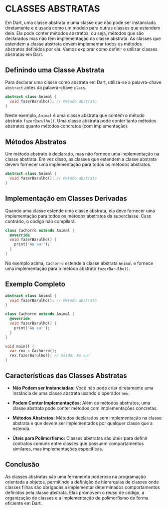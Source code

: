 # CLASSES ABSTRATAS
Em Dart, uma classe abstrata é uma classe que não pode ser instanciada diretamente e é usada como um modelo para outras classes que estendem dela. Ela pode conter métodos abstratos, ou seja, métodos que são declarados mas não têm implementação na classe abstrata. As classes que estendem a classe abstrata devem implementar todos os métodos abstratos definidos por ela. Vamos explorar como definir e utilizar classes abstratas em Dart.

## Definindo uma Classe Abstrata
Para declarar uma classe como abstrata em Dart, utiliza-se a palavra-chave `abstract` antes da palavra-chave `class`.

```dart
abstract class Animal {
  void fazerBarulho(); // Método abstrato
}
```

Neste exemplo, `Animal` é uma classe abstrata que contém o método abstrato `fazerBarulho()`. Uma classe abstrata pode conter tanto métodos abstratos quanto métodos concretos (com implementação).

## Métodos Abstratos
Um método abstrato é declarado, mas não fornece uma implementação na classe abstrata. Em vez disso, as classes que estendem a classe abstrata devem fornecer uma implementação para todos os métodos abstratos.

```dart
abstract class Animal {
  void fazerBarulho(); // Método abstrato
}
```

## Implementação em Classes Derivadas
Quando uma classe estende uma classe abstrata, ela deve fornecer uma implementação para todos os métodos abstratos da superclasse. Caso contrário, o código não compilará.

```dart
class Cachorro extends Animal {
  @override
  void fazerBarulho() {
    print('Au au!');
  }
}
```

No exemplo acima, `Cachorro` estende a classe abstrata `Animal` e fornece uma implementação para o método abstrato `fazerBarulho()`.

## Exemplo Completo
```dart
abstract class Animal {
  void fazerBarulho(); // Método abstrato
}

class Cachorro extends Animal {
  @override
  void fazerBarulho() {
    print('Au au!');
  }
}

void main() {
  var rex = Cachorro();
  rex.fazerBarulho(); // Saída: Au au!
}
```

## Características das Classes Abstratas
- **Não Podem ser Instanciadas:** Você não pode criar diretamente uma instância de uma classe abstrata usando o operador `new`.
  
- **Podem Conter Implementações:** Além de métodos abstratos, uma classe abstrata pode conter métodos com implementações concretas.

- **Métodos Abstratos:** Métodos declarados sem implementação na classe abstrata e que devem ser implementados por qualquer classe que a estenda.

- **Úteis para Polimorfismo:** Classes abstratas são úteis para definir contratos comuns entre classes que possuem comportamentos similares, mas implementações específicas.

## Conclusão
As classes abstratas são uma ferramenta poderosa na programação orientada a objetos, permitindo a definição de hierarquias de classes onde classes filhas são obrigadas a implementar determinados comportamentos definidos pela classe abstrata. Elas promovem o reuso de código, a organização de classes e a implementação de polimorfismo de forma eficiente em Dart.